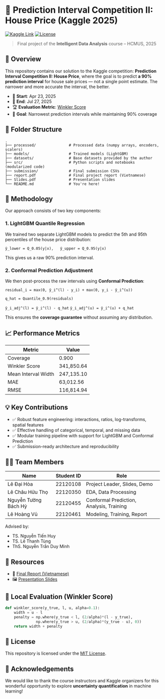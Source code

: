 
# 🏡 Prediction Interval Competition II: House Price (Kaggle 2025)

[![Kaggle Link](https://img.shields.io/badge/Kaggle-Competition-blue)](https://www.kaggle.com/competitions/prediction-interval-competition-ii-house-price)
[![License](https://img.shields.io/badge/License-MIT-green)](LICENSE)

> Final project of the **Intelligent Data Analysis** course – HCMUS, 2025

## 📌 Overview

This repository contains our solution to the Kaggle competition: **Prediction Interval Competition II: House Price**, where the goal is to predict **a 90% prediction interval** for house sale prices — not a single point estimate. The narrower and more accurate the interval, the better.

- 📅 **Start**: Apr 23, 2025
- 📅 **End**: Jul 27, 2025
- 🏆 **Evaluation Metric**: [Winkler Score](https://en.wikipedia.org/wiki/Prediction_interval#Winkler_score)
- 🎯 **Goal**: Narrowest prediction intervals while maintaining 90% coverage

## 📂 Folder Structure

```
.
├── processed/               # Processed data (numpy arrays, encoders, scalers)
├── models/                  # Trained models (LightGBM)
├── datasets/                # Base datasets provided by the author
├── src/                     # Python scripts and notebooks (modularized code)
├── submission/              # Final submission CSVs
├── report.pdf               # Final project report (Vietnamese)
├── Slides.pdf               # Presentation slides
└── README.md                # You're here!
```

## 🧠 Methodology

Our approach consists of two key components:

### 1. LightGBM Quantile Regression

We trained two separate LightGBM models to predict the 5th and 95th percentiles of the house price distribution:

`ŷ_lower = Q_0.05(y|x),   ŷ_upper = Q_0.95(y|x)`


This gives us a raw 90% prediction interval.

### 2. Conformal Prediction Adjustment

We then post-process the raw intervals using **Conformal Prediction**:

`residual_i = max(0, ŷ_i^(l) - y_i) + max(0, y_i - ŷ_i^(u))`

`q_hat = Quantile_0.9(residuals)`

`ŷ_i_adj^(l) = ŷ_i^(l) - q_hat`
`ŷ_i_adj^(u) = ŷ_i^(u) + q_hat`


This ensures the **coverage guarantee** without assuming any distribution.

## 📈 Performance Metrics

| Metric              | Value        |
|---------------------|--------------|
| Coverage            | 0.900        |
| Winkler Score       | 341,850.64   |
| Mean Interval Width | 247,135.10   |
| MAE                 | 63,012.56    |
| RMSE                | 116,814.94   |

## 💡 Key Contributions

- ✅ Robust feature engineering: interactions, ratios, log-transforms, spatial features
- ✅ Effective handling of categorical, temporal, and missing data
- ✅ Modular training pipeline with support for LightGBM and Conformal Prediction
- ✅ Submission-ready architecture and reproducibility

## 🧑‍💻 Team Members

| Name                  | Student ID   | Role                             |
|-----------------------|--------------|----------------------------------|
| Lê Đại Hòa            | 22120108     | Project Leader, Slides, Demo     |
| Lê Châu Hữu Thọ       | 22120350     | EDA, Data Processing             |
| Nguyễn Tường Bách Hỷ  | 22120455     | Conformal Prediction, Analysis, Training   |
| Lê Hoàng Vũ           | 22120461     | Modeling, Training, Report       |

Advised by:

- TS. Nguyễn Tiến Huy  
- TS. Lê Thanh Tùng  
- ThS. Nguyễn Trần Duy Minh

## 📎 Resources

- 📄 [Final Report (Vietnamese)](./report.pdf)
- 🖼️ [Presentation Slides](./slides.pdf)

## 🧪 Local Evaluation (Winkler Score)

```python
def winkler_score(y_true, l, u, alpha=0.1):
    width = u - l
    penalty = np.where(y_true < l, (2/alpha)*(l - y_true),
              np.where(y_true > u, (2/alpha)*(y_true - u), 0))
    return width + penalty
```

## 📜 License

This repository is licensed under the [MIT License](./LICENSE).

## 🤝 Acknowledgements

We would like to thank the course instructors and Kaggle organizers for this wonderful opportunity to explore **uncertainty quantification** in machine learning!
